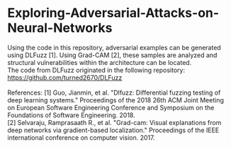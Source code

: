 # Exploring-Adversarial-Attacks-on-Neural-Networks

Using the code in this repository, adversarial examples can be generated using DLFuzz [1]. Using Grad-CAM [2], these samples are analyzed and structural vulnerabilities within the architecture can be located. 
<br />
The code from DLFuzz originated in the following repository: https://github.com/turned2670/DLFuzz
<br /><br />
References:
[1] Guo, Jianmin, et al. "Dlfuzz: Differential fuzzing testing of deep learning systems." Proceedings of the 2018 26th ACM Joint Meeting on European Software Engineering Conference and Symposium on the Foundations of Software Engineering. 2018.<br />
[2] Selvaraju, Ramprasaath R., et al. "Grad-cam: Visual explanations from deep networks via gradient-based localization." Proceedings of the IEEE international conference on computer vision. 2017.
